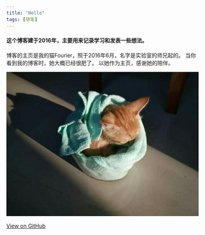 ```yaml
---
title: "Hello" 
tags: [随笔]
---
```



#### 这个博客建于2016年，主要用来记录学习和发表一些想法。

博客的主页是我的猫Fourier，照于2016年6月，名字是实验室的师兄起的。
当你看到我的博客时，她大概已经很肥了。
以她作为主页，感谢她的陪伴。

![hello](../fourier.jpg)


<!-- 
{% highlight c %}
printf("hello,fourier");

{% endhighlight %}


```
code test
```

-->

<a href="https://github.com/fireholder/fireholder.github.com" target="_blank" class="btn btn-success"><i class="fa fa-github fa-lg"></i> View on GitHub</a>

